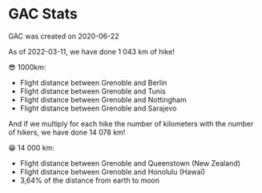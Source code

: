 # GAC Stats

GAC was created on 2020-06-22

As of 2022-03-11, we have done 1 043 km of hike!

😎 1000km:

- Flight distance between Grenoble and Berlin
- Flight distance between Grenoble and Tunis
- Flight distance between Grenoble and Nottingham
- Flight distance between Grenoble and Sarajevo


And if we multiply for each hike the number of kilometers with the number of hikers, we have done 14 078 km!

😁 14 000 km:

- Flight distance between Grenoble and Queenstown (New Zealand)
- Flight distance between Grenoble and Honolulu (Hawaï)
- 3,64% of the distance from earth to moon

<!--
Here is the link to [our stats](https://lite.framacalc.org/9igf-gac)

For each hike: how many km, elevation, attendees, ...
-->
